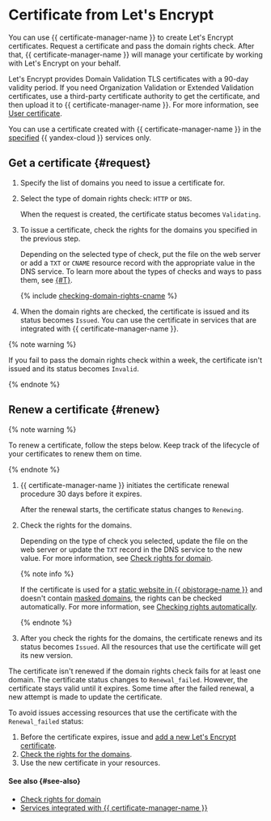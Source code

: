 # Certificate from Let's Encrypt

You can use {{ certificate-manager-name }} to create Let's Encrypt certificates. Request a certificate and pass the domain rights check. After that, {{ certificate-manager-name }} will manage your certificate by working with Let's Encrypt on your behalf.

Let's Encrypt provides Domain Validation TLS certificates with a 90-day validity period. If you need Organization Validation or Extended Validation certificates, use a third-party certificate authority to get the certificate, and then upload it to {{ certificate-manager-name }}. For more information, see [User certificate](imported-certificate.md).

You can use a certificate created with {{ certificate-manager-name }} in the [specified](services.md) {{ yandex-cloud }} services only.

## Get a certificate {#request}

1. Specify the list of domains you need to issue a certificate for.
1. Select the type of domain rights check: `HTTP` or `DNS`.

   When the request is created, the certificate status becomes `Validating`.
1. To issue a certificate, check the rights for the domains you specified in the previous step.

   Depending on the selected type of check, put the file on the web server or add a `TXT` or `CNAME` resource record with the appropriate value in the DNS service. To learn more about the types of checks and ways to pass them, see [{#T}](challenges.md).

   {% include [checking-domain-rights-cname](../../_includes/certificate-manager/checking-domain-rights-cname.md) %}

1. When the domain rights are checked, the certificate is issued and its status becomes `Issued`. You can use the certificate in services that are integrated with {{ certificate-manager-name }}.

{% note warning %}

If you fail to pass the domain rights check within a week, the certificate isn't issued and its status becomes `Invalid`.

{% endnote %}

## Renew a certificate {#renew}

{% note warning %}

To renew a certificate, follow the steps below. Keep track of the lifecycle of your certificates to renew them on time.

{% endnote %}

1. {{ certificate-manager-name }} initiates the certificate renewal procedure 30 days before it expires.

   After the renewal starts, the certificate status changes to `Renewing`.
1. Check the rights for the domains.

   Depending on the type of check you selected, update the file on the web server or update the `TXT` record in the DNS service to the new value. For more information, see [Check rights for domain](challenges.md).

   {% note info %}

   If the certificate is used for a [static website in {{ objstorage-name }}](../../tutorials/web/static.md) and doesn't contain [masked domains](https://en.wikipedia.org/wiki/Wildcard_certificate),
   the rights can be checked automatically. For more information, see [Checking rights automatically](challenges.md#auto).

   {% endnote %}

1. After you check the rights for the domains, the certificate renews and its status becomes `Issued`. All the resources that use the certificate will get its new version.

The certificate isn't renewed if the domain rights check fails for at least one domain. The certificate status changes to `Renewal_failed`. However, the certificate stays valid until it expires.
Some time after the failed renewal, a new attempt is made to update the certificate.

To avoid issues accessing resources that use the certificate with the `Renewal_failed` status:
1. Before the certificate expires, issue and [add a new Let's Encrypt certificate](../operations/managed/cert-create.md).
1. [Check the rights for the domains](../operations/managed/cert-validate.md).
1. Use the new certificate in your resources.

#### See also {#see-also}

- [Check rights for domain](challenges.md)
- [Services integrated with {{ certificate-manager-name }}](services.md)